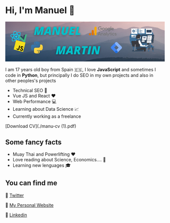 # Hi, I'm Manuel :punch:

![Manuel Presentacion](./manu.jpg)

I am 17 years old boy from Spain :es:, I love **JavaScript** and sometimes I code in **Python**, but principally I do SEO in my own projects and also in other peoples's projects

- Technical SEO :hammer:
- Vue JS and React :hearts:
- Web Performance :computer:
- Learning about Data Science :chart_with_upwards_trend:
- Currently working as a freelance

[Download CV](./manu-cv (1).pdf)

## Some fancy facts

- Muay Thai and Powerlifting :hearts:
- Love reading about Science, Economics.... :blue_book:
- Learning new lenguages :mortar_board:

## You can find me

:link: [Twitter](https://twitter.com/Manu_200476)

:link: [My Personal Website](https://manuelmartin.me/)

:link: [Linkedin](https://www.linkedin.com/in/manudev200476/)


